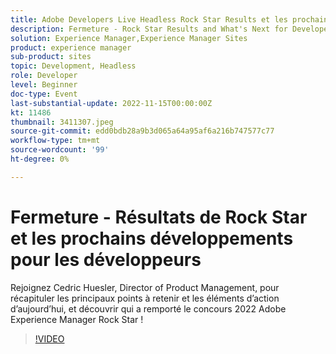 ```yaml
---
title: Adobe Developers Live Headless Rock Star Results et les prochains développements pour les développeurs
description: Fermeture - Rock Star Results and What's Next for Developers Rejoignez Cedric Huesler, Director of Product Management, pour récapituler les principaux points à retenir et les éléments d’action d’aujourd’hui, ainsi que pour découvrir qui a remporté le prix Adobe Experience Manager Rock Star 2022 !
solution: Experience Manager,Experience Manager Sites
product: experience manager
sub-product: sites
topic: Development, Headless
role: Developer
level: Beginner
doc-type: Event
last-substantial-update: 2022-11-15T00:00:00Z
kt: 11486
thumbnail: 3411307.jpeg
source-git-commit: edd0bdb28a9b3d065a64a95af6a216b747577c77
workflow-type: tm+mt
source-wordcount: '99'
ht-degree: 0%

---
```


# Fermeture - Résultats de Rock Star et les prochains développements pour les développeurs

Rejoignez Cedric Huesler, Director of Product Management, pour récapituler les principaux points à retenir et les éléments d’action d’aujourd’hui, et découvrir qui a remporté le concours 2022 Adobe Experience Manager Rock Star !

>[!VIDEO](https://video.tv.adobe.com/v/3411307/?quality=12&learn=on)
